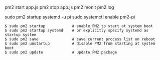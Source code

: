 
pm2 start app.js
pm2 stop app.js
pm2 monit
pm2 log


sudo pm2 startup systemd -u pi
sudo systemctl enable pm2-pi
```
$ sudo pm2 startup            # enable PM2 to start at system boot
$ sudo pm2 startup systemd    # or explicitly specify systemd as startup system 
$ sudo pm2 save               # save current process list on reboot
$ sudo pm2 unstartup          # disable PM2 from starting at system boot
$ sudo pm2 update             # update PM2 package
```
